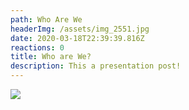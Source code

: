 ```yaml
---
path: Who Are We
headerImg: /assets/img_2551.jpg
date: 2020-03-18T22:39:39.816Z
reactions: 0
title: Who are We?
description: This a presentation post!
---
```

![](/assets/screen-shot-2020-03-18-at-19.42.12.png)
